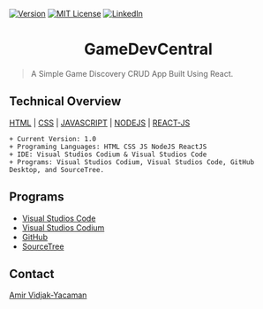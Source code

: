 <!-- PROJECT SHIELDS -->
[![Version][version-shield]][version-url]
[![MIT License][license-shield]][license-url]
[![LinkedIn][linkedin-shield]][linkedin-url]

<!-- PAGE TITLE -->
<div>
  <!-- COMPANY LOGO -->
  <h1  align="center"> GameDevCentral </h1>
</div>

<!-- DESCRIPTION -->
> A Simple Game Discovery CRUD App Built Using React.

<!-- TECHNICAL INFORMATION -->
## Technical Overview
[HTML](https://www.w3schools.com/html/) | [CSS](https://www.w3schools.com/css/default.asp) | [JAVASCRIPT](https://www.w3schools.com/js/default.asp) | [NODEJS](https://www.w3schools.com/nodejs/nodejs_intro.asp) | [REACT-JS](https://www.w3schools.com/react/default.asp)
```
+ Current Version: 1.0
+ Programing Languages: HTML CSS JS NodeJS ReactJS
+ IDE: Visual Studios Codium & Visual Studios Code
+ Programs: Visual Studios Codium, Visual Studios Code, GitHub Desktop, and SourceTree.
```
## Programs
* [Visual Studios Code](https://code.visualstudio.com/)
* [Visual Studios Codium](https://vscodium.com/) 
* [GitHub](https://desktop.github.com/)
* [SourceTree](https://www.sourcetreeapp.com/)

<!-- CONTACT -->
## Contact

[Amir Vidjak-Yacaman](https://linkedin.com/in/amir-vidjak-yacaman)

<!-- MARKDOWN LINKS & IMAGES || https://www.markdownguide.org/basic-syntax/#reference-style-links -->
<!--VERSION SHIELD-->
[version-shield]: https://img.shields.io/badge/Version-1.0-blueviolet
[version-url]: https://github.com/ElEngineerd53/GameDevCentral
<!--LICENSE SHIELD-->
[license-shield]: https://img.shields.io/badge/License-MIT-brightgreen
[license-url]: https://github.com/ElEngineerd53/GameDevCentral/blob/main/LICENSE
<!--LINKEDIN SHIELD-->
[linkedin-shield]: https://img.shields.io/badge/LinkedIn-Website-blue
[linkedin-url]: https://linkedin.com/in/amir-vidjak-yacaman
